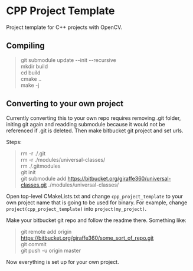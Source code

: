 # CPP Project Template
Project template for C++ projects with OpenCV.

## Compiling
>git submodule update --init --recursive  
>mkdir build  
>cd build  
>cmake ..  
>make -j  

## Converting to your own project  
Currently converting this to your own repo requires removing .git folder, initing git again and readding submodule because it would not be referenced if .git is deleted. Then make bitbucket git project and set urls.  

Steps:  
>rm -r ./.git  
>rm -r ./modules/universal-classes/  
>rm ./.gitmodules  
>git init  
>git submodule add https://bitbucket.org/giraffe360/universal-classes.git ./modules/universal-classes/  

Open top-level CMakeLists.txt and change ```cpp_project_template``` to your own project name that is going to be used for binary. For example, change ```project(cpp_project_template)``` into ```project(my_project)```.

Make your bitbucket git repo and follow the readme there. Something like:  
>git remote add origin https://bitbucket.org/giraffe360/some_sort_of_repo.git  
>git commit  
>git push -u origin master  

Now everything is set up for your own project.